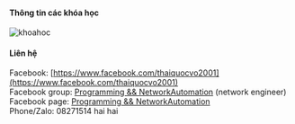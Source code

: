 #### Thông tin các khóa học
![khoahoc](https://scontent.fsgn2-1.fna.fbcdn.net/v/t1.6435-9/153605618_113159460818248_7297268874083151530_n.jpg?_nc_cat=105&ccb=1-3&_nc_sid=730e14&_nc_ohc=bqRw4oUpiqwAX9n5mUU&_nc_ht=scontent.fsgn2-1.fna&oh=39b7b2b350790b972990b3192227a194&oe=60AB61B1)                
          

#### Liên hệ
Facebook: [https://www.facebook.com/thaiquocvo2001](https://www.facebook.com/thaiquocvo2001)    
Facebook group: [Programming && NetworkAutomation](https://www.facebook.com/groups/programmingna2001/) (network engineer)
Facebook page: [Programming && NetworkAutomation](https://www.facebook.com/programmingna2001/)      
Phone/Zalo: 08271514 hai hai              
